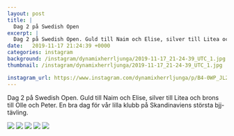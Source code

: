 ```yaml
---
layout: post
title: |
  Dag 2 på Swedish Open
excerpt: |
  Dag 2 på Swedish Open. Guld till Naim och Elise, silver till Litea och brons till Olle och Peter. En bra dag för vår lilla klubb på Skandinaviens största bjj-tävling.
date:   2019-11-17 21:24:39 +0000
categories: instagram
background: /instagram/dynamixherrljunga/2019-11-17_21-24-39_UTC_1.jpg
thumbnail: /instagram/dynamixherrljunga/2019-11-17_21-24-39_UTC_1.jpg

instagram_url: https://www.instagram.com/dynamixherrljunga/p/B4-0WP_JL2B
---
```

Dag 2 på Swedish Open. Guld till Naim och Elise, silver till Litea och brons till Olle och Peter. En bra dag för vår lilla klubb på Skandinaviens största bjj-tävling.



<img src='{{ site.baseurl }}/instagram/dynamixherrljunga/2019-11-17_21-24-39_UTC_1.jpg' class='img-fluid' />


<img src='{{ site.baseurl }}/instagram/dynamixherrljunga/2019-11-17_21-24-39_UTC_2.jpg' class='img-fluid' />


<img src='{{ site.baseurl }}/instagram/dynamixherrljunga/2019-11-17_21-24-39_UTC_3.jpg' class='img-fluid' />


<img src='{{ site.baseurl }}/instagram/dynamixherrljunga/2019-11-17_21-24-39_UTC_4.jpg' class='img-fluid' />


<img src='{{ site.baseurl }}/instagram/dynamixherrljunga/2019-11-17_21-24-39_UTC_5.jpg' class='img-fluid' />
